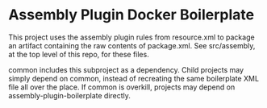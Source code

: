 # Assembly Plugin Docker Boilerplate

This project uses the assembly plugin rules from resource.xml to package
an artifact containing the raw contents of package.xml. See src/assembly,
at the top level of this repo, for these files.

common includes this subproject as a dependency. Child projects may
simply depend on common, instead of recreating the same boilerplate
XML file all over the place. If common is overkill, projects may depend
on assembly-plugin-boilerplate directly.
